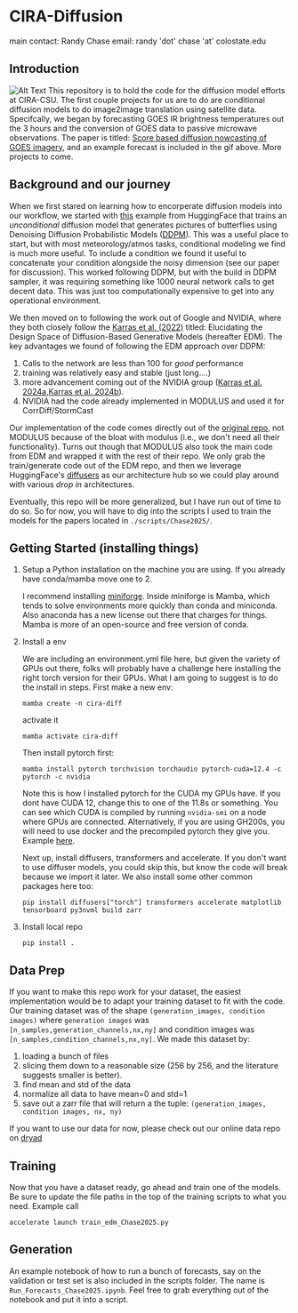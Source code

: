 # CIRA-Diffusion
main contact: Randy Chase 
email: randy 'dot' chase 'at' colostate.edu

## Introduction 

![Alt Text](./aux/movies/output.gif)
This repository is to hold the code for the diffusion model efforts at CIRA-CSU. The first couple projects for us are to do are conditional diffusion models to do image2image translation using satellite data. Specifcally, we began by forecasting GOES IR brightness temperatures out the 3 hours and the conversion of GOES data to passive microwave observations. The paper is titled: [Score based diffusion nowcasting of GOES imagery](), and an example forecast is included in the gif above. More projects to come.

## Background and our journey
When we first stared on learning how to encorperate diffusion models into our workflow, we started with [this](https://huggingface.co/docs/diffusers/en/tutorials/basic_training) example from HuggingFace that trains an <i> unconditional </i> diffusion model that generates pictures of butterflies using Denoising Diffusion Probabilistic Models ([DDPM](https://arxiv.org/abs/2006.11239)). This was a useful place to start, but with most meteorology/atmos tasks, conditional modeling we find is much more useful. To include a condition we found it useful to concatenate your condition alongside the noisy dimension (see our paper for discussion). This worked following DDPM, but with the build in DDPM sampler, it was requiring something like 1000 neural network calls to get decent data. This was just too computationally expensive to get into any operational environment. 

We then moved on to following the work out of Google and NVIDIA, where they both closely follow the [Karras et al. (2022)](https://arxiv.org/abs/2206.00364) titled: Elucidating the Design Space of Diffusion-Based Generative Models (hereafter EDM). The key advantages we found of following the EDM approach over DDPM:

1) Calls to the network are less than 100 for <i> good </i> performance 
2) training was relatively easy and stable (just long....)
3) more advancement coming out of the NVIDIA group ([Karras et al. 2024a](https://arxiv.org/abs/2312.02696),[Karras et al. 2024b](https://arxiv.org/abs/2406.02507)). 
4) NVIDIA had the code already implemented in MODULUS and used it for CorrDiff/StormCast 

Our implementation of the code comes directly out of the [original repo](https://github.com/NVlabs/edm), not MODULUS because of the bloat with modulus (i.e., we don't need all their functionality). Turns out though that MODULUS also took the main code from EDM and wrapped it with the rest of their repo. We only grab the train/generate code out of the EDM repo, and then we leverage HuggingFace's [diffusers]() as our architecture hub so we could play around with various <i> drop in </i> architectures. 

Eventually, this repo will be more generalized, but I have run out of time to do so. So for now, you will have to dig into the scripts I used to train the models for the papers located in ``./scripts/Chase2025/``.

## Getting Started (installing things)
1. Setup a Python installation on the machine you are using. If you already have conda/mamba move one to 2.  

   I recommend installing [miniforge](https://github.com/conda-forge/miniforge). Inside miniforge is Mamba, which tends to solve environments more quickly than conda and miniconda. Also anaconda has a new license out there that charges for things. Mamba is more of an open-source and free version of conda. 

2. Install a env

   We are including an environment.yml file here, but given the variety of GPUs out there, folks will probably have a challenge here installing the right torch version for their GPUs. What I am going to suggest is to do the install in steps. First make a new env: 

   ``mamba create -n cira-diff``

   activate it 

   ``mamba activate cira-diff``

   Then install pytorch first: 
   
   ``mamba install pytorch torchvision torchaudio pytorch-cuda=12.4 -c pytorch -c nvidia``

   Note this is how I installed pytorch for the CUDA my GPUs have. If you dont have CUDA 12, change this to one of the 11.8s or something. You can see which CUDA is compiled by running `nvidia-smi` on a node where GPUs are connected. Alternatively, if you are using GH200s, you will need to use docker and the precompiled pytorch they give you. Example [here](https://dopplerchase-ai2es-schooner-hpc.readthedocs.io/en/latest/cira.html#gh200-how-to).

   Next up, install diffusers, transformers and accelerate. If you don't want to use diffuser models, you could skip this, but know the code will break because we import it later. We also install some other common packages here too: 

   ``pip install diffusers["torch"] transformers accelerate matplotlib tensorboard py3nvml build zarr`` 

5. Install local repo 

   `` pip install . `` 
   
## Data Prep

If you want to make this repo work for your dataset, the easiest implementation would be to adapt your training dataset to fit with the code. Our training dataset was of the shape ``(generation_images, condition images)`` where ``generation images`` was ``[n_samples,generation_channels,nx,ny]`` and condition images was ``[n_samples,condition_channels,nx,ny]``. We made this dataset by: 

1. loading a bunch of files 
2. slicing them down to a reasonable size (256 by 256, and the literature suggests smaller is better). 
3. find mean and std of the data
4. normalize all data to have mean=0 and std=1 
5. save out a zarr file that will return a the tuple: ``(generation_images, condition images, nx, ny)``

If you want to use our data for now, please check out our online data repo on [dryad]()

## Training

Now that you have a dataset ready, go ahead and train one of the models. Be sure to update the file paths in the top of the training scripts to what you need. Example call 

`` accelerate launch train_edm_Chase2025.py `` 

## Generation 

An example notebook of how to run a bunch of forecasts, say on the validation or test set is also included in the scripts folder. The name is `` Run_Forecasts_Chase2025.ipynb``. Feel free to grab everything out of the notebook and put it into a script. 